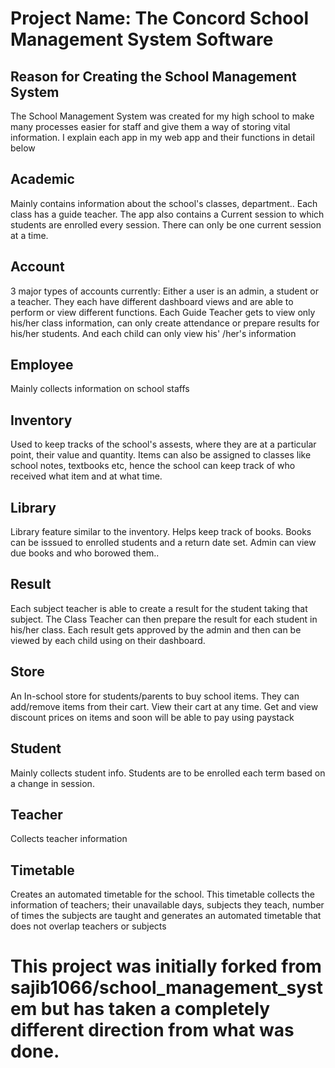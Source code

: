 # Project Name: The Concord School Management System Software

## Reason for Creating the School Management System
The School Management System was created for my high school to make many processes easier for staff and give them a way of storing vital information. I explain each app in my web app and their functions in detail below

## Academic
Mainly contains information about the school's classes, department.. Each class has a guide teacher. The app also contains a Current session to which students are enrolled every session. There can only be one current session at a time.

## Account
3 major types of accounts currently: Either a user is an admin, a student or a teacher. They each have different dashboard views and are able to perform or view different functions. Each Guide Teacher gets to view only his/her class information, can only create attendance or prepare results for his/her students. And each child can only view his' /her's information

## Employee
Mainly collects information on school staffs

## Inventory
Used to keep tracks of the school's assests, where they are at a particular point, their value and quantity. Items can also be assigned to classes like school notes, textbooks etc, hence the school can keep track of who received what item and at what time.

## Library
Library feature similar to the inventory. Helps keep track of books. Books can be isssued to enrolled students and a return date set. Admin can view due books and who borowed them..

## Result
Each subject teacher is able to create a result for the student taking that subject. The Class Teacher can then prepare the result for each student in his/her class. Each result gets approved by the admin and then can be viewed by each child using on their dashboard.

## Store
An In-school store for students/parents to buy school items. They can add/remove items from their cart. View their cart at any time. Get and view discount prices on items and soon will be able to pay using paystack

## Student
Mainly collects student info. Students are to be enrolled each term based on a change in session. 

## Teacher
Collects teacher information

## Timetable
Creates an automated timetable for the school. This timetable collects the information of teachers; their unavailable days, subjects they teach, number of times the subjects are taught and generates an automated timetable that does not overlap teachers or subjects

# This project was initially forked from sajib1066/school_management_system but has taken a completely different direction from what was done.

## 
